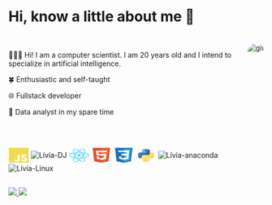   <h1>Hi, know a little about me 👋</h1>
<div style="display: inline_block"><br>
  
  <img align="right" alt="gif" height="220" style="border-radius:20px " src="https://media.giphy.com/media/v1.Y2lkPTc5MGI3NjExM3IyNGpkcXJ1d3MzbzE4OXQ2cjA2NGJmYXUyNW1xaG9tNWc1a3h3NCZlcD12MV9zdGlja2Vyc19zZWFyY2gmY3Q9cw/TO5meWLySRoZg0GX99/giphy.gif">
  
  👩🏻‍🔬 Hi! I am a computer scientist. I am 20 years old and I intend to specialize in artificial intelligence.
  
  🍀 Enthusiastic and self-taught

  🌐 Fullstack developer

  🎲 Data analyst in my spare time

  <br><br>

  <img align="center" alt="Lívia-Js" height="30" width="40" src="https://raw.githubusercontent.com/devicons/devicon/master/icons/javascript/javascript-plain.svg">
  <img align="center" alt="Lívia-DJ" height="30" width="40" src="https://img.icons8.com/?size=100&id=9YYvIDj9TYP5&format=png&color=000000">
  <img align="center" alt="Lívia-React" height="30" width="40" src="https://raw.githubusercontent.com/devicons/devicon/master/icons/react/react-original.svg">
  <img align="center" alt="Lívia-HTML" height="30" width="40" src="https://raw.githubusercontent.com/devicons/devicon/master/icons/html5/html5-original.svg">
  <img align="center" alt="Lívia-CSS" height="30" width="40" src="https://raw.githubusercontent.com/devicons/devicon/master/icons/css3/css3-original.svg">
  <img align="center" alt="Lívia-Python" height="30" width="40" src="https://raw.githubusercontent.com/devicons/devicon/master/icons/python/python-original.svg">
  <img align="center" alt="Lívia-anaconda" height="30" width="40" src="https://img.icons8.com/?size=256&id=F4uMFPZgS0gt&format=png">
  <img align="center" alt="Lívia-Linux" height="30" width="40" src="https://img.icons8.com/?size=100&id=17842&format=png&color=000000">
  
</div>

##

<div> 
  <a href="mailto:liviasouza311@gmail.com">
    <img src="https://img.shields.io/badge/-Gmail-%23333?style=for-the-badge&logo=gmail&logoColor=white" target="_blank">
  </a>
  <a href="https://www.linkedin.com/in/livia-souza-dev01001" target="_blank">
    <img src="https://img.shields.io/badge/-LinkedIn-%230077B5?style=for-the-badge&logo=linkedin&logoColor=white" target="_blank">
  </a> 
</div>

</div>
